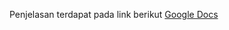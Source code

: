 Penjelasan terdapat pada link berikut [Google Docs](https://docs.google.com/document/d/1TExXfAS2QHiPjriygf1wsHXW9gKH16eSA_6z_KtJakM/edit?usp=sharing)